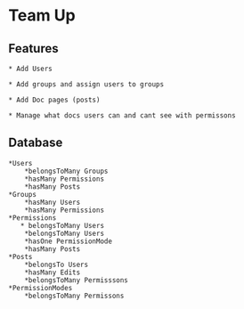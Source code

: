 # Team Up 

## Features
    
    * Add Users

    * Add groups and assign users to groups

    * Add Doc pages (posts)

    * Manage what docs users can and cant see with permissons

## Database

    *Users
        *belongsToMany Groups
        *hasMany Permissions
        *hasMany Posts
    *Groups
        *hasMany Users
        *hasMany Permissions
    *Permissions
       * belongsToMany Users
        *belongsToMany Users
        *hasOne PermissionMode
        *hasMany Posts
    *Posts
        *belongsTo Users
        *hasMany Edits
        *belongsToMany Permisssons
    *PermissionModes
        *belongsToMany Permissons
